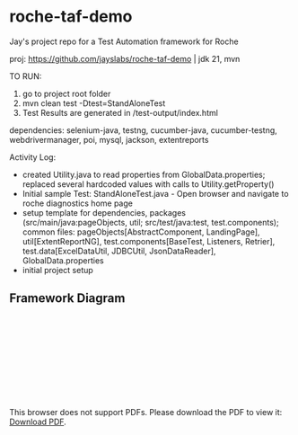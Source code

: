 # roche-taf-demo
Jay's project repo for a Test Automation framework for Roche

proj: https://github.com/jayslabs/roche-taf-demo | jdk 21, mvn

TO RUN: 
1. go to project root folder
2. mvn clean test -Dtest=StandAloneTest
3. Test Results are generated in <project root>/test-output/index.html

dependencies: selenium-java, testng, cucumber-java, cucumber-testng, webdrivermanager, poi, mysql, jackson, extentreports

Activity Log:
- created Utility.java to read properties from GlobalData.properties; replaced several hardcoded values with calls to Utility.getProperty()
- Initial sample Test: StandAloneTest.java - Open browser and navigate to roche diagnostics home page
- setup template for dependencies, 
    packages (src/main/java:pageObjects, util; src/test/java:test, test.components); common files: pageObjects[AbstractComponent, LandingPage], util[ExtentReportNG], test.components[BaseTest, Listeners, Retrier], test.data[ExcelDataUtil, JDBCUtil, JsonDataReader], GlobalData.properties
- initial project setup

## Framework Diagram
<object data="roche-taf-demo-diag-2024-11-01-10-05.pdf" type="application/pdf" width="100%" height="500px">
    <embed src="roche-taf-demo-diag-2024-11-01-10-05.pdf">
        <p>This browser does not support PDFs. Please download the PDF to view it: <a href="roche-taf-demo-diag-2024-11-01-10-05.pdf">Download PDF</a>.</p>
    </embed>
</object>

